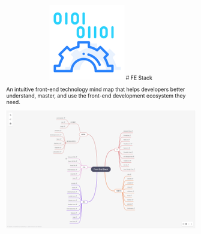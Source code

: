 <div align="center">
    <img src="https://raw.githubusercontent.com/lonewolfyx/fe-stack/main/public/logo.svg" width="200" height="200" alt="front end stack">
# FE Stack
</div>

An intuitive front-end technology mind map that helps developers better understand, master, and use the front-end
development ecosystem they need.

[![FE Stack](https://github.com/lonewolfyx/fe-stack/blob/master/public/opengraph-image.png?raw=true)](https://fe-stack.vercel.app/)

